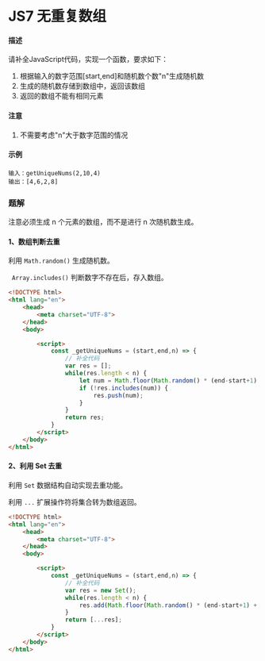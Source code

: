 # JS7 无重复数组

#### 描述

请补全JavaScript代码，实现一个函数，要求如下：

1. 根据输入的数字范围[start,end]和随机数个数"n"生成随机数
2. 生成的随机数存储到数组中，返回该数组
3.  返回的数组不能有相同元素

#### 注意

1. 不需要考虑"n"大于数字范围的情况

#### 示例

```
输入：getUniqueNums(2,10,4)
输出：[4,6,2,8]
```



### 题解

注意必须生成 n 个元素的数组，而不是进行 n 次随机数生成。

#### 1、数组判断去重

利用 `Math.random()` 生成随机数。

` Array.includes()` 判断数字不存在后，存入数组。

```html
<!DOCTYPE html>
<html lang="en">
    <head>
        <meta charset="UTF-8">
    </head>
    <body>

        <script>
            const _getUniqueNums = (start,end,n) => {
                // 补全代码
                var res = [];
                while(res.length < n) {
                    let num = Math.floor(Math.random() * (end-start+1) + start);
                    if (!res.includes(num)) {
                        res.push(num);
                    }
                }
                return res;
            }
        </script>
    </body>
</html>
```

#### 2、利用 Set 去重

利用 `Set` 数据结构自动实现去重功能。

利用 `...` 扩展操作符将集合转为数组返回。

```html
<!DOCTYPE html>
<html lang="en">
    <head>
        <meta charset="UTF-8">
    </head>
    <body>

        <script>
            const _getUniqueNums = (start,end,n) => {
                // 补全代码
                var res = new Set();
                while(res.length < n) {
                    res.add(Math.floor(Math.random() * (end-start+1) + start));
                }
                return [...res];
            }
        </script>
    </body>
</html>
```

